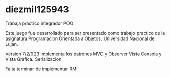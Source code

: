 # diezmil125943
Trabaja practico integrador POO

Este juego fue desarrollado para ser presentado como trabajo practico de la asignatura Programacion Orientada a Objetos, Universidad Nacional de Lujan.

Version 7/2/023
Implementa los patrones MVC y Observer
Vista Consola y Vista Grafica.
Serializacion

Falta terminar de implementar RMI

